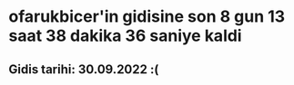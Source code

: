 # ofarukbicer'in gidisine son 8 gun 13 saat 38 dakika 36 saniye kaldi

## Gidis tarihi: 30.09.2022 :(